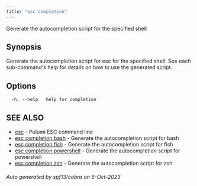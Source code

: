 ```yaml
---
title: "esc completion"
---
```




Generate the autocompletion script for the specified shell

## Synopsis

Generate the autocompletion script for esc for the specified shell.
See each sub-command's help for details on how to use the generated script.


## Options

```
  -h, --help   help for completion
```

## SEE ALSO

* [esc](/docs/using-pulumi/esc/esc/)	 - Pulumi ESC command line
* [esc completion bash](/docs/using-pulumi/esc/esc_completion_bash/)	 - Generate the autocompletion script for bash
* [esc completion fish](/docs/using-pulumi/esc/esc_completion_fish/)	 - Generate the autocompletion script for fish
* [esc completion powershell](/docs/using-pulumi/esc/esc_completion_powershell/)	 - Generate the autocompletion script for powershell
* [esc completion zsh](/docs/using-pulumi/esc/esc_completion_zsh/)	 - Generate the autocompletion script for zsh

###### Auto generated by spf13/cobra on 6-Oct-2023
